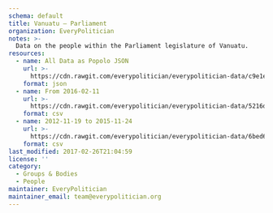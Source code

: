 ```yaml
---
schema: default
title: Vanuatu — Parliament
organization: EveryPolitician
notes: >-
  Data on the people within the Parliament legislature of Vanuatu.
resources:
  - name: All Data as Popolo JSON
    url: >-
      https://cdn.rawgit.com/everypolitician/everypolitician-data/c9e1e5feb05cfcbba445a26e6cef067dfd1656d0/data/Vanuatu/Parliament/ep-popolo-v1.0.json
    format: json
  - name: From 2016-02-11
    url: >-
      https://cdn.rawgit.com/everypolitician/everypolitician-data/5216de20274010eee4132fe7d183a7de4ab0810d/data/Vanuatu/Parliament/term-11.csv
    format: csv
  - name: 2012-11-19 to 2015-11-24
    url: >-
      https://cdn.rawgit.com/everypolitician/everypolitician-data/6bed61296869c11c2e4945a0fcbf757405a937b5/data/Vanuatu/Parliament/term-10.csv
    format: csv
last_modified: 2017-02-26T21:04:59
license: ''
category:
  - Groups & Bodies
  - People
maintainer: EveryPolitician
maintainer_email: team@everypolitician.org
---
```

